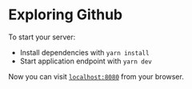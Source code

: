 # Exploring Github

To start your server:

  * Install dependencies with `yarn install`
  * Start application endpoint with `yarn dev`

Now you can visit [`localhost:8080`](http://localhost:8080) from your browser.
